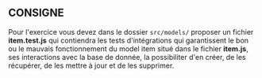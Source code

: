 ## CONSIGNE


Pour l'exercice vous devez dans le dossier ```src/models/``` proposer un fichier **item.test.js** qui contiendra les tests d'intégrations qui garantissent le bon ou le mauvais fonctionnement du model item situé dans le fichier **item.js**, ses interactions avec la base de donnée, la possibiliter d'en créer, de les récupérer, de les mettre à jour et de les supprimer.